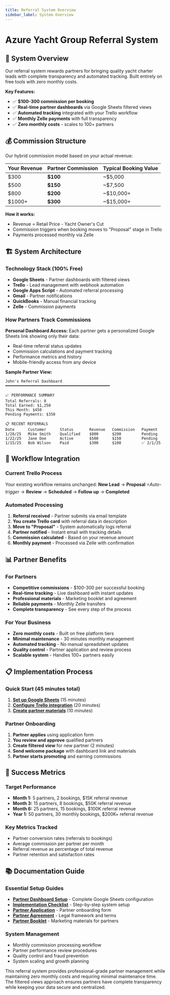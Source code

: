 ```yaml
---
title: Referral System Overview
sidebar_label: System Overview
---
```


# Azure Yacht Group Referral System

## 🎯 System Overview

Our referral system rewards partners for bringing quality yacht charter leads with complete transparency and automated tracking. Built entirely on free tools with zero monthly costs.

**Key Features:**
- ✅ **$100-300 commission per booking**
- ✅ **Real-time partner dashboards** via Google Sheets filtered views
- ✅ **Automated tracking** integrated with your Trello workflow
- ✅ **Monthly Zelle payments** with full transparency
- ✅ **Zero monthly costs** - scales to 100+ partners

## 💰 Commission Structure

Our hybrid commission model based on your actual revenue:

| Your Revenue | Partner Commission | Typical Booking Value |
|-------------|-------------------|----------------------|
| $300 | **$100** | ~$5,000 |
| $500 | **$150** | ~$7,500 |
| $800 | **$200** | ~$10,000+ |
| $1000+ | **$300** | ~$15,000+ |

**How it works:**
- Revenue = Retail Price - Yacht Owner's Cut
- Commission triggers when booking moves to "Proposal" stage in Trello
- Payments processed monthly via Zelle

## 🏗️ System Architecture

### Technology Stack (100% Free)
- **Google Sheets** - Partner dashboards with filtered views
- **Trello** - Lead management with webhook automation
- **Google Apps Script** - Automated referral processing
- **Gmail** - Partner notifications
- **QuickBooks** - Manual financial tracking
- **Zelle** - Commission payments

### How Partners Track Commissions

**Personal Dashboard Access:**
Each partner gets a personalized Google Sheets link showing only their data:
- Real-time referral status updates
- Commission calculations and payment tracking
- Performance metrics and history
- Mobile-friendly access from any device

**Sample Partner View:**
```
John's Referral Dashboard
━━━━━━━━━━━━━━━━━━━━━━━━━━━━━━━━━━━━━━━━━━━━━━

📈 PERFORMANCE SUMMARY
Total Referrals: 8
Total Earned: $1,250
This Month: $450
Pending Payments: $350

📋 RECENT REFERRALS
Date      Customer      Status       Revenue   Commission   Payment
1/28/25   Mike Smith    Qualified    $800      $200         Pending
1/22/25   Jane Doe      Active       $500      $150         Pending  
1/15/25   Bob Wilson    Paid         $300      $100         ✅ 2/1/25
```

## 🔄 Workflow Integration

### Current Trello Process
Your existing workflow remains unchanged:
**New Lead** → **Proposal** ⚡*Auto-trigger* → **Review** → **Scheduled** → **Follow up** → **Completed**

### Automated Processing
1. **Referral received** - Partner submits via email template
2. **You create Trello card** with referral data in description
3. **Move to "Proposal"** - System automatically logs referral
4. **Partner notified** - Instant email with tracking details
5. **Commission calculated** - Based on your revenue amount
6. **Monthly payment** - Processed via Zelle with confirmation

## 📊 Partner Benefits

### For Partners
- **Competitive commissions** - $100-300 per successful booking
- **Real-time tracking** - Live dashboard with instant updates
- **Professional materials** - Marketing booklet and agreement
- **Reliable payments** - Monthly Zelle transfers
- **Complete transparency** - See every step of the process

### For Your Business
- **Zero monthly costs** - Built on free platform tiers
- **Minimal maintenance** - 30 minutes monthly management
- **Automated tracking** - No manual spreadsheet updates
- **Quality control** - Partner application and review process
- **Scalable system** - Handles 100+ partners easily

## 📋 Implementation Process

### Quick Start (45 minutes total)
1. **[Set up Google Sheets](google-sheets-filtered-views-setup)** (15 minutes)
2. **[Configure Trello integration](implementation-checklist)** (20 minutes)
3. **[Create partner materials](partner-application)** (10 minutes)

### Partner Onboarding
1. **Partner applies** using application form
2. **You review and approve** qualified partners
3. **Create filtered view** for new partner (2 minutes)
4. **Send welcome package** with dashboard link and materials
5. **Partner starts promoting** and earning commissions

## 🎯 Success Metrics

### Target Performance
- **Month 1:** 5 partners, 2 bookings, $15K referral revenue
- **Month 3:** 15 partners, 8 bookings, $50K referral revenue
- **Month 6:** 25 partners, 15 bookings, $100K referral revenue
- **Year 1:** 50 partners, 30 monthly bookings, $200K+ referral revenue

### Key Metrics Tracked
- Partner conversion rates (referrals to bookings)
- Average commission per partner per month
- Referral revenue as percentage of total revenue
- Partner retention and satisfaction rates

## 📚 Documentation Guide

### Essential Setup Guides
- **[Partner Dashboard Setup](google-sheets-filtered-views-setup)** - Complete Google Sheets configuration
- **[Implementation Checklist](implementation-checklist)** - Step-by-step system setup
- **[Partner Application](partner-application)** - Partner onboarding form
- **[Partner Agreement](partner-agreement)** - Legal framework and terms
- **[Partner Booklet](partner-booklet)** - Marketing materials for partners

### System Management
- Monthly commission processing workflow
- Partner performance review procedures
- Quality control and fraud prevention
- System scaling and growth planning

This referral system provides professional-grade partner management while maintaining zero monthly costs and requiring minimal maintenance time. The filtered views approach ensures partners have complete transparency while keeping your data secure and centralized. 